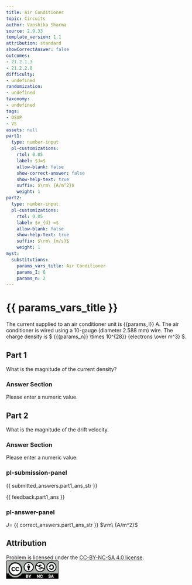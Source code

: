 ```yaml
---
title: Air Conditioner
topic: Circuits
author: Vanshika Sharma
source: 2.9.33
template_version: 1.1
attribution: standard
showCorrectAnswer: false
outcomes:
- 21.2.1.3
- 21.2.2.0
difficulty:
- undefined
randomization:
- undefined
taxonomy:
- undefined
tags:
- OSUP
- VS
assets: null
part1:
  type: number-input
  pl-customizations:
    rtol: 0.05
    label: $J=$
    allow-blank: false
    show-correct-answer: false
    show-help-text: true
    suffix: $\rm\ {A/m^2}$
    weight: 1
part2:
  type: number-input
  pl-customizations:
    rtol: 0.05
    label: $v_{d} =$
    allow-blank: false
    show-help-text: true
    suffix: $\rm\ {m/s}$
    weight: 1
myst:
  substitutions:
    params_vars_title: Air Conditioner
    params_I: 6
    params_n: 2
---
```

# {{ params_vars_title }}
The current supplied to an air conditioner unit is {{params_I}} $\textrm{A}$. The air conditioner is wired using a 10-gauge (diameter 2.588 mm) wire. The charge density is $ {{{params_n}} \times 10^{28}} {electrons \over m^3} $.

## Part 1

What is the magnitude of the current density?

### Answer Section

Please enter a numeric value.

## Part 2

What is the magnitude of the drift velocity.

### Answer Section

Please enter a numeric value.

### pl-submission-panel

{{ submitted_answers.part1_ans_str }}

{{ feedback.part1_ans }}

### pl-answer-panel

$J=$ {{ correct_answers.part1_ans_str }}  $\rm\ {A/m^2}$

## Attribution

Problem is licensed under the [CC-BY-NC-SA 4.0 license](https://creativecommons.org/licenses/by-nc-sa/4.0/).<br> ![The Creative Commons 4.0 license requiring attribution-BY, non-commercial-NC, and share-alike-SA license.](https://raw.githubusercontent.com/firasm/bits/master/by-nc-sa.png)